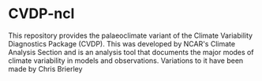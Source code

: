 # CVDP-ncl
This repository provides the palaeoclimate variant of the Climate Variability Diagnostics Package (CVDP). This was developed by NCAR's Climate Analysis Section and is an analysis tool that documents the major modes of climate variability in models and observations. Variations to it have been made by Chris Brierley 
